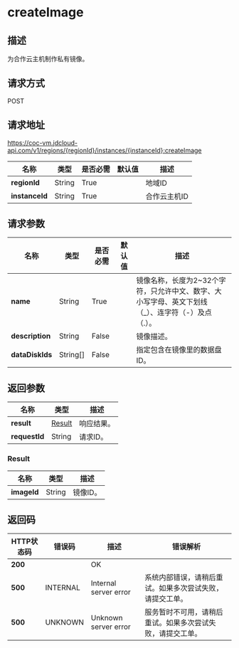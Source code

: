 # createImage


## 描述
为合作云主机制作私有镜像。


## 请求方式
POST

## 请求地址
https://coc-vm.jdcloud-api.com/v1/regions/{regionId}/instances/{instanceId}:createImage

|名称|类型|是否必需|默认值|描述|
|---|---|---|---|---|
|**regionId**|String|True| |地域ID|
|**instanceId**|String|True| |合作云主机ID|

## 请求参数
|名称|类型|是否必需|默认值|描述|
|---|---|---|---|---|
|**name**|String|True| |镜像名称，长度为2\~32个字符，只允许中文、数字、大小写字母、英文下划线（\_）、连字符（-）及点（.）。|
|**description**|String|False| |镜像描述。|
|**dataDiskIds**|String[]|False| |指定包含在镜像里的数据盘ID。|


## 返回参数
|名称|类型|描述|
|---|---|---|
|**result**|[Result](#result)|响应结果。|
|**requestId**|String|请求ID。|

### <div id="Result">Result</div>
|名称|类型|描述|
|---|---|---|
|**imageId**|String|镜像ID。|

## 返回码
|HTTP状态码|错误码|描述|错误解析|
|---|---|---|---|
|**200**||OK||
|**500**|INTERNAL|Internal server error|系统内部错误，请稍后重试。如果多次尝试失败，请提交工单。|
|**500**|UNKNOWN|Unknown server error|服务暂时不可用，请稍后重试。如果多次尝试失败，请提交工单。|
